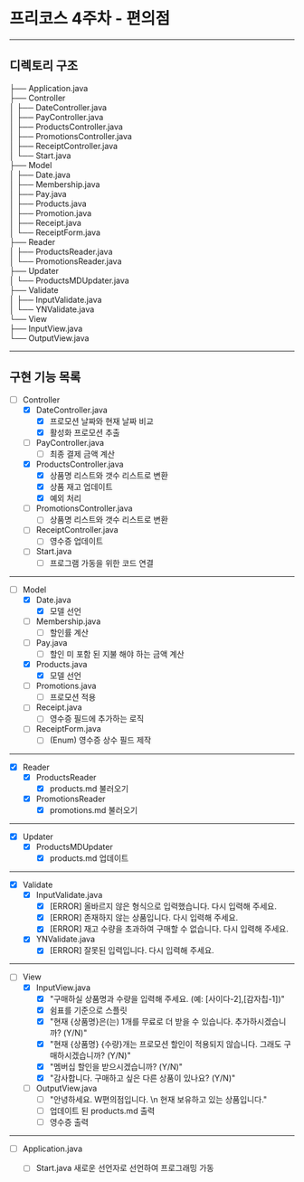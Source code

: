 # 프리코스 4주차 - 편의점
---
## 디렉토리 구조
├── Application.java <br> 
├── Controller <br>
│    ├── DateController.java <br>
│    ├── PayController.java <br>
│    ├── ProductsController.java <br>
│    ├── PromotionsController.java <br>
│    ├── ReceiptController.java <br>
│    └── Start.java <br>
├── Model <br>
│    ├── Date.java <br>
│    ├── Membership.java <br>
│    ├── Pay.java <br>
│    ├── Products.java <br>
│    ├── Promotion.java <br>
│    ├── Receipt.java <br>
│    └── ReceiptForm.java <br>
├── Reader <br>
│    ├── ProductsReader.java <br>
│    └── PromotionsReader.java <br>
├── Updater <br>
│    └── ProductsMDUpdater.java <br>
├── Validate <br>
│    ├── InputValidate.java <br>
│    └── YNValidate.java <br>
└── View <br>
     ├── InputView.java <br>
     └── OutputView.java <br>
     
---
## 구현 기능 목록
- [ ] Controller <br>
  - [X] DateController.java <br>
    - [X] 프로모션 날짜와 현재 날짜 비교 <br>
    - [X] 활성화 프로모션 추출 <br>
  - [ ] PayController.java <br>
    - [ ] 최종 결제 금액 계산 <br>
  - [X] ProductsController.java <br>
    - [X] 상품명 리스트와 갯수 리스트로 변환 <br>
    - [X] 상품 재고 업데이트 <br>
    - [X] 예외 처리 <br>
  - [ ] PromotionsController.java <br>
    - [ ] 상품명 리스트와 갯수 리스트로 변환 <br>
  - [ ] ReceiptController.java <br>
    - [ ] 영수증 업데이트 <br>
  - [ ] Start.java <br>
    - [ ] 프로그램 가동을 위한 코드 연결 <br>
---
- [ ] Model <br>
  - [X] Date.java <br>
    - [X] 모델 선언 <br>
  - [ ] Membership.java <br>
    - [ ] 할인률 계산 <br>
  - [ ] Pay.java <br>
    - [ ] 할인 미 포함 된 지불 해야 하는 금액 계산 <br>
  - [X] Products.java <br>
    - [X] 모델 선언 <br>
  - [ ] Promotions.java <br>
    - [ ] 프로모션 적용 <br>
  - [ ] Receipt.java <br>
    - [ ] 영수증 필드에 추가하는 로직 <br>
  - [ ] ReceiptForm.java <br>
    - [ ] (Enum) 영수증 상수 필드 제작 <br>
---
- [X] Reader <br>
  - [X] ProductsReader <br>
    - [X] products.md 불러오기 <br>
  - [X] PromotionsReader <br>
    - [X] promotions.md 불러오기 <br> 
---
- [X] Updater <br>
  - [X] ProductsMDUpdater <br>
    - [X] products.md 업데이트 <br>
---
- [X] Validate <br>
  - [X] InputValidate.java <br>
    - [X] [ERROR] 올바르지 않은 형식으로 입력했습니다. 다시 입력해 주세요. <br>
    - [X] [ERROR] 존재하지 않는 상품입니다. 다시 입력해 주세요. <br>
    - [X] [ERROR] 재고 수량을 초과하여 구매할 수 없습니다. 다시 입력해 주세요. <br>
  - [X] YNValidate.java <br>
    - [X] [ERROR] 잘못된 입력입니다. 다시 입력해 주세요. <br>
---
- [ ] View <br>
  - [X] InputView.java <br>
    - [X] "구매하실 상품명과 수량을 입력해 주세요. (예: [사이다-2],[감자칩-1])" <br>
    - [X] 쉼표를 기준으로 스플릿 <br>
    - [X] "현재 {상품명}은(는) 1개를 무료로 더 받을 수 있습니다. 추가하시겠습니까? (Y/N)" <br>
    - [X] "현재 {상품명} {수량}개는 프로모션 할인이 적용되지 않습니다. 그래도 구매하시겠습니까? (Y/N)" <br>
    - [X] "멤버십 할인을 받으시겠습니까? (Y/N)" <br>
    - [X] "감사합니다. 구매하고 싶은 다른 상품이 있나요? (Y/N)" <br>
  - [ ] OutputView.java <br>
    - [ ] "안녕하세요. W편의점입니다. \n 현재 보유하고 있는 상품입니다." <br>
    - [ ] 업데이트 된 products.md 출력 <br>
    - [ ] 영수증 출력 <br>
---
- [ ] Application.java <br>
  - [ ] Start.java 새로운 선언자로 선언하여 프로그래밍 가동 <br>


